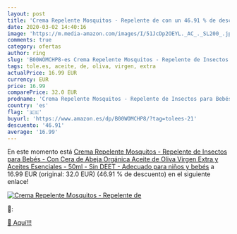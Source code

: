 ```yaml
---
layout: post
title: 'Crema Repelente Mosquitos - Repelente de con un 46.91 % de descuento'
date: 2020-03-02 14:40:16
image: 'https://m.media-amazon.com/images/I/51JcDp2OEYL._AC_._SL200_.jpg'
comments: true
category: ofertas
author: ring
slug: 'B00WOMCHP8-es Crema Repelente Mosquitos - Repelente de Insectos para...'
tags: tole.es, aceite, de, oliva, virgen, extra
actualPrice: 16.99 EUR
currency: EUR
price: 16.99
comparePrice: 32.0 EUR
prodname: 'Crema Repelente Mosquitos - Repelente de Insectos para Bebés - Con Cera de Abeja Orgánica  Aceite de Oliva Virgen Extra y Aceites Esenciales - 50ml - Sin DEET - Adecuado para niños y bebés'
country: 'es'
flag: '🇪🇸'
buyurl: 'https://www.amazon.es/dp/B00WOMCHP8/?tag=tolees-21'
descuento: '46.91'
average: '16.99'
---
```


En este momento está [Crema Repelente Mosquitos - Repelente de Insectos para Bebés - Con Cera de Abeja Orgánica  Aceite de Oliva Virgen Extra y Aceites Esenciales - 50ml - Sin DEET - Adecuado para niños y bebés](https://www.amazon.es/dp/B00WOMCHP8/?tag=tolees-21) a 16.99 EUR (original: 32.0 EUR) (46.91 %  de descuento) en el siguiente enlace!

[![Crema Repelente Mosquitos - Repelente de](https://m.media-amazon.com/images/I/51JcDp2OEYL._AC_._SL200_.jpg)](https://www.amazon.es/dp/B00WOMCHP8/?tag=tolees-21)

🔎:


[🛒 Aquí!!!](https://www.amazon.es/dp/B00WOMCHP8/?tag=tolees-21)
